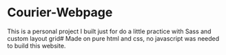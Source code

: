 # Courier-Webpage
This is a personal project I built just for do a little practice with Sass and custom layout grid#
Made on pure html and css, no javascript was needed to build this website.
